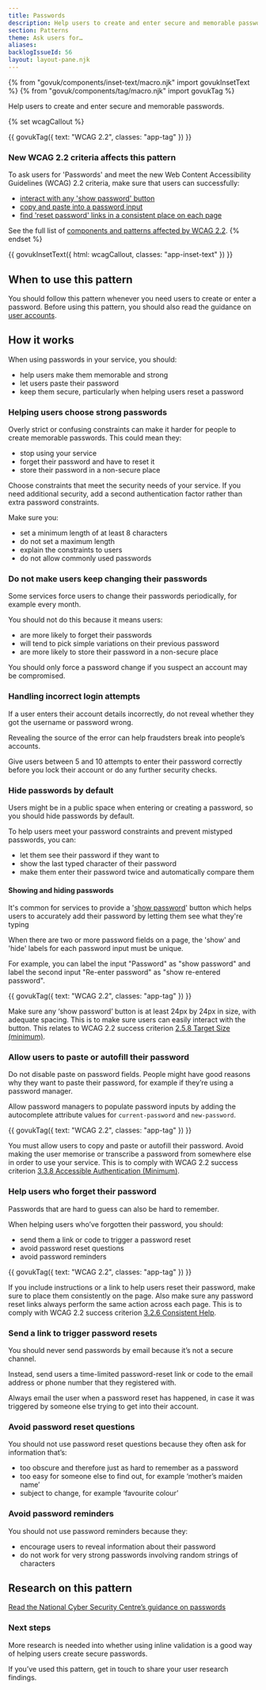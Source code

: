```yaml
---
title: Passwords
description: Help users to create and enter secure and memorable passwords
section: Patterns
theme: Ask users for…
aliases:
backlogIssueId: 56
layout: layout-pane.njk
---
```


{% from "govuk/components/inset-text/macro.njk" import govukInsetText %}
{% from "govuk/components/tag/macro.njk" import govukTag %}

Help users to create and enter secure and memorable passwords.

{% set wcagCallout %}

{{ govukTag({
  text: "WCAG 2.2",
  classes: "app-tag"
}) }}

### New WCAG 2.2 criteria affects this pattern

To ask users for 'Passwords' and meet the new Web Content Accessibility Guidelines (WCAG) 2.2 criteria, make sure that users can successfully:

- [interact with any 'show password' button](/patterns/passwords/#wcag-interact-show-password)
- [copy and paste into a password input](/patterns/passwords/#wcag-copy-paste-password)
- [find 'reset password' links in a consistent place on each page](/patterns/passwords/#wcag-consistent-reset)

See the full list of [components and patterns affected by WCAG 2.2](/accessibility/WCAG-2.2/#components-and-patterns-affected-in-the-design-system).
{% endset %}

{{ govukInsetText({
  html: wcagCallout,
  classes: "app-inset-text"
}) }}

## When to use this pattern

You should follow this pattern whenever you need users to create or enter a password. Before using this pattern, you should also read the guidance on [user accounts](/patterns/create-accounts/).

## How it works

When using passwords in your service, you should:

- help users make them memorable and strong
- let users paste their password
- keep them secure, particularly when helping users reset a password

### Helping users choose strong passwords

Overly strict or confusing constraints can make it harder for people to create memorable passwords. This could mean they:

- stop using your service
- forget their password and have to reset it
- store their password in a non-secure place

Choose constraints that meet the security needs of your service. If you need additional security, add a second authentication factor rather than extra password constraints.

Make sure you:

- set a minimum length of at least 8 characters
- do not set a maximum length
- explain the constraints to users
- do not allow commonly used passwords

### Do not make users keep changing their passwords

Some services force users to change their passwords periodically, for example every&nbsp;month.

You should not do this because it means users:

- are more likely to forget their passwords
- will tend to pick simple variations on their previous password
- are more likely to store their password in a non-secure place

You should only force a password change if you suspect an account may be&nbsp;compromised.

### Handling incorrect login attempts

If a user enters their account details incorrectly, do not reveal whether they got the username or password wrong.

Revealing the source of the error can help fraudsters break into people’s accounts.

Give users between 5 and 10 attempts to enter their password correctly before you lock their account or do any further security checks.

### Hide passwords by default

Users might be in a public space when entering or creating a password, so you should hide passwords by default.

To help users meet your password constraints and prevent mistyped passwords, you can:

- let them see their password if they want to
- show the last typed character of their password
- make them enter their password twice and automatically compare them

#### Showing and hiding passwords

It's common for services to provide a '[show password](https://github.com/alphagov/govuk-design-system-backlog/issues/240)' button which helps users to accurately add their password by letting them see what they're typing

When there are two or more password fields on a page, the 'show' and 'hide' labels for each password input must be unique.

For example, you can label the input "Password" as "show password" and label the second input "Re-enter password" as "show re-entered password".

<div class="app-wcag-22" id="wcag-interact-show-password" role="note">
  {{ govukTag({
    text: "WCAG 2.2",
    classes: "app-tag"
  }) }}
  <p>Make sure any ‘show password’ button is at least 24px by 24px in size, with adequate spacing. This is to make sure users can easily interact with the button. This relates to WCAG 2.2 success criterion <a href="https://www.w3.org/WAI/WCAG22/Understanding/target-size-minimum.html">2.5.8 Target Size (minimum)</a>.</p>
</div>

### Allow users to paste or autofill their password

Do not disable paste on password fields. People might have good reasons why they want to paste their password, for example if they’re using a password manager.

Allow password managers to populate password inputs by adding the autocomplete attribute values for `current-password` and `new-password`.

<div class="app-wcag-22" id="wcag-copy-paste-password" role="note">
  {{ govukTag({
    text: "WCAG 2.2",
    classes: "app-tag"
  }) }}
  <p>You must allow users to copy and paste or autofill their password. Avoid making the user memorise or transcribe a password from somewhere else in order to use your service. This is to comply with WCAG 2.2 success criterion <a href="https://www.w3.org/WAI/WCAG22/Understanding/accessible-authentication-minimum">3.3.8 Accessible Authentication (Minimum)</a>.</p>
</div>

### Help users who forget their password

Passwords that are hard to guess can also be hard to remember.

When helping users who’ve forgotten their password, you should:

- send them a link or code to trigger a password reset
- avoid password reset questions
- avoid password reminders

<div class="app-wcag-22" id="wcag-consistent-reset" role="note">
  {{ govukTag({
    text: "WCAG 2.2",
    classes: "app-tag"
  }) }}
  <p>If you include instructions or a link to help users reset their password, make sure to place them consistently on the page. Also make sure any password reset links always perform the same action across each page. This is to comply with WCAG 2.2 success criterion <a href="https://www.w3.org/WAI/WCAG22/Understanding/consistent-help.html">3.2.6 Consistent Help</a>.</p>
</div>

### Send a link to trigger password resets

You should never send passwords by email because it’s not a secure channel.

Instead, send users a time-limited password-reset link or code to the email address or phone number that they registered with.

Always email the user when a password reset has happened, in case it was triggered by someone else trying to get into their account.

### Avoid password reset questions

You should not use password reset questions because they often ask for information that’s:

- too obscure and therefore just as hard to remember as a password
- too easy for someone else to find out, for example ‘mother’s maiden name’
- subject to change, for example ‘favourite colour’

### Avoid password reminders

You should not use password reminders because they:

- encourage users to reveal information about their password
- do not work for very strong passwords involving random strings of characters

## Research on this pattern

[Read the National Cyber Security Centre’s guidance on passwords](https://www.ncsc.gov.uk/collection/passwords)

### Next steps

More research is needed into whether using inline validation is a good way of helping users create secure passwords.

If you’ve used this pattern, get in touch to share your user research findings.
